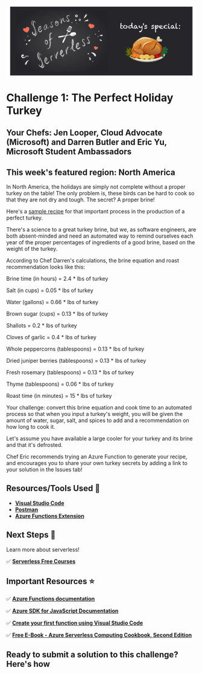 ![banner](graphics/banner-1.png)

# Challenge 1: The Perfect Holiday Turkey

## Your Chefs: Jen Looper, Cloud Advocate (Microsoft) and Darren Butler and Eric Yu, Microsoft Student Ambassadors

## This week's featured region: North America

In North America, the holidays are simply not complete without a proper turkey on the table! The only problem is, these birds can be hard to cook so that they are not dry and tough. The secret? A proper brine! 

Here's a [sample recipe](https://www.aspicyperspective.com/best-turkey-brine-recipe/) for that important process in the production of a perfect turkey.

There's a science to a great turkey brine, but we, as software engineers, are both absent-minded and need an automated way to remind ourselves each year of the proper percentages of ingredients of a good brine, based on the weight of the turkey.

According to Chef Darren's calculations, the brine equation and roast recommendation looks like this:

Brine time (in hours) = 2.4 * lbs of turkey

Salt (in cups) = 0.05 * lbs of turkey

Water (gallons) = 0.66 *  lbs of turkey

Brown sugar (cups)  = 0.13 * lbs of turkey

Shallots = 0.2 * lbs of turkey

Cloves of garlic = 0.4 * lbs of turkey

Whole peppercorns (tablespoons) = 0.13 * lbs of turkey

Dried juniper berries (tablespoons) = 0.13 * lbs of turkey

Fresh rosemary (tablespoons) = 0.13 * lbs of turkey

Thyme (tablespoons) = 0.06 * lbs of turkey

Roast time (in minutes) = 15 * lbs of turkey

Your challenge: convert this brine equation and cook time to an automated process so that when you input a turkey's weight, you will be given the amount of water, sugar, salt, and spices to add and a recommendation on how long to cook it.

Let's assume you have available a large cooler for your turkey and its brine and that it's defrosted.

Chef Eric recommends trying an Azure Function to generate your recipe, and encourages you to share your own turkey secrets by adding a link to your solution in the Issues tab!

## Resources/Tools Used 🚀

-   **[Visual Studio Code](https://code.visualstudio.com/?WT.mc_id=seasonsofserverless-github-cxa)**
-   **[Postman](https://www.getpostman.com/downloads/)**
-   **[Azure Functions Extension](https://marketplace.visualstudio.com/items?itemName=ms-azuretools.vscode-azurefunctions&WT.mc_id=seasonsofserverless-github-cxa)**


## Next Steps 🏃

Learn more about serverless!

  ✅ **[Serverless Free Courses](https://docs.microsoft.com/learn/browse/?term=azure%20functions&WT.mc_id=seasonsofserverless-github-cxa)**

## Important Resources ⭐️

  ✅ **[Azure Functions documentation](https://docs.microsoft.com/azure/azure-functions/?WT.mc_id=seasonsofserverless-github-cxa)**
  
  ✅ **[Azure SDK for JavaScript Documentation](https://docs.microsoft.com/azure/javascript/?WT.mc_id=seasonsofserverless-github-cxa)**
  
  ✅ **[Create your first function using Visual Studio Code](https://docs.microsoft.com/azure/azure-functions/functions-create-first-function-vs-code?WT.mc_id=seasonsofserverless-github-cxa)**
  
  ✅ **[Free E-Book - Azure Serverless Computing Cookbook, Second Edition](https://azure.microsoft.com/resources/azure-serverless-computing-cookbook/?WT.mc_id=seasonsofserverless-github-cxa)**

  ## Ready to submit a solution to this challenge? Here's how

